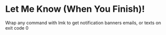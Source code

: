 # Let Me Know (When You Finish)!
Wrap any command with lmk to get notification banners emails, or texts on exit code 0
